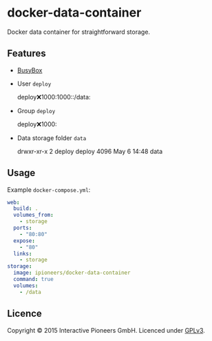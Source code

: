 # docker-data-container

Docker data container for straightforward storage.

## Features

- [BusyBox](http://www.busybox.net/about.html)
- User `deploy`

    deploy:x:1000:1000::/data:

- Group `deploy`

    deploy:x:1000:

- Data storage folder `data`

    drwxr-xr-x   2 deploy deploy 4096 May  6 14:48 data

## Usage

Example `docker-compose.yml`:

``` yml
web:
  build: .
  volumes_from:
    - storage
  ports:
    - "80:80"
  expose:
    - "80"
  links:
    - storage
storage:
  image: ipioneers/docker-data-container
  command: true
  volumes:
    - /data
```

## Licence

Copyright © 2015 Interactive Pioneers GmbH. Licenced under [GPLv3](LICENSE).
